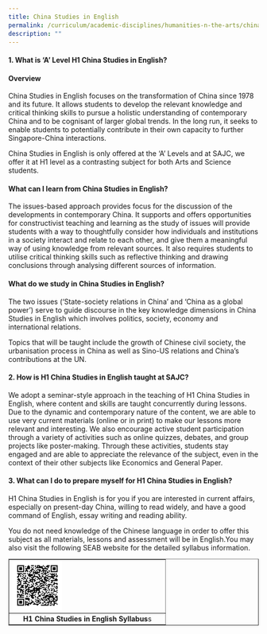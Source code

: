 ```yaml
---
title: China Studies in English
permalink: /curriculum/academic-disciplines/humanities-n-the-arts/china-studies-in-english/
description: ""
---
```

<h4><strong>1. What is &lsquo;A&rsquo; Level H1 China Studies in English?</strong></h4>
<h4><strong>Overview</strong></h4>
<p>China Studies in English focuses on the transformation of China since 1978 and its future. It allows students to develop the relevant knowledge and critical thinking skills to pursue a holistic understanding of contemporary China and to be cognisant of larger global trends. In the long run, it seeks to enable students to potentially contribute in their own capacity to further Singapore-China interactions.</p>
<p>China Studies in English is only offered at the &lsquo;A&rsquo; Levels and at SAJC, we offer it at H1 level as a contrasting subject for both Arts and Science students.</p>
<h4><strong>What can I learn from China Studies in English?</strong></h4>
<p>The issues-based approach provides focus for the discussion of the developments in contemporary China. It supports and offers opportunities for constructivist teaching and learning as the study of issues will provide students with a way to thoughtfully consider how individuals and institutions in a society interact and relate to each other, and give them a meaningful way of using knowledge from relevant sources. It also requires students to utilise critical thinking skills such as reflective thinking and drawing conclusions through analysing different sources of information.</p>
<h4><strong>What do we study in China Studies in English?</strong></h4>
<p>The two issues (&lsquo;State-society relations in China&rsquo; and &lsquo;China as a global power&rsquo;) serve to guide discourse in the key knowledge dimensions in China Studies in English which involves politics, society, economy and international relations.</p>
<p>Topics that will be taught include the growth of Chinese civil society, the urbanisation process in China as well as Sino-US relations and China&rsquo;s contributions at the UN.</p>
<h4><strong>2. How is H1 China Studies in English taught at SAJC?</strong></h4>
<p>We adopt a seminar-style approach in the teaching of H1 China Studies in English, where content and skills are taught concurrently during lessons. Due to the dynamic and contemporary nature of the content, we are able to use very current materials (online or in print) to make our lessons more relevant and interesting. We also encourage active student participation through a variety of activities such as online quizzes, debates, and group projects like poster-making. Through these activities, students stay engaged and are able to appreciate the relevance of the subject, even in the context of their other subjects like Economics and General Paper.</p>
<h4><strong>3. What can I do to prepare myself for H1 China Studies in English?</strong></h4>
<p>H1 China Studies in English is for you if you are interested in current affairs, especially on present-day China, willing to read widely, and have a good command of English, essay writing and reading ability.</p>
<p>You do not need knowledge of the Chinese language in order to offer this subject as all materials, lessons and assessment will be in English.You may also visit the following SEAB website for the detailed syllabus information.</p>
<table style="border-collapse: collapse; width: 100%;" border="1">
<tbody>
<tr>
<td style="width: 100%;"><img style="width: 33%;" src="/images/chi.png" /></td>
</tr>
<tr>
<td style="width: 100%; text-align: center;"><strong>H1 China Studies in English Syllabus</strong>s</td>
</tr>
</tbody>
</table>

